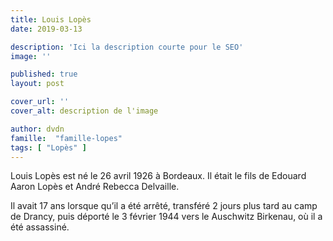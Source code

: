 ```yaml
---
title: Louis Lopès
date: 2019-03-13

description: 'Ici la description courte pour le SEO'
image: ''

published: true
layout: post

cover_url: ''
cover_alt: description de l'image

author: dvdn
famille:  "famille-lopes"
tags: [ "Lopès" ]
---
```


Louis Lopès est né le 26 avril 1926 à Bordeaux. Il était le fils de Edouard Aaron Lopès et André Rebecca Delvaille.

Il avait 17 ans lorsque qu’il a été arrêté, transféré 2 jours plus tard au camp de Drancy, puis déporté le 3 février 1944 vers le Auschwitz Birkenau, où il a été assassiné.